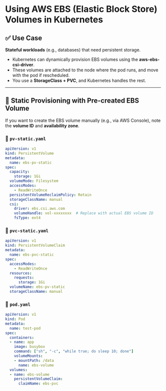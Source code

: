 # Using AWS EBS (Elastic Block Store) Volumes in Kubernetes

## ✅ Use Case
**Stateful workloads** (e.g., databases) that need persistent storage.

- Kubernetes can dynamically provision EBS volumes using the **aws-ebs-csi-driver**.
- These volumes are attached to the node where the pod runs, and move with the pod if rescheduled.
- You use a **StorageClass + PVC**, and Kubernetes handles the rest.

---

## 🧱 Static Provisioning with Pre-created EBS Volume

If you want to create the EBS volume manually (e.g., via AWS Console), note the **volume ID** and **availability zone**.

### 📝 `pv-static.yaml`
```yaml
apiVersion: v1
kind: PersistentVolume
metadata:
  name: ebs-pv-static
spec:
  capacity:
    storage: 1Gi
  volumeMode: Filesystem
  accessModes:
    - ReadWriteOnce
  persistentVolumeReclaimPolicy: Retain
  storageClassName: manual
  csi:
    driver: ebs.csi.aws.com
    volumeHandle: vol-xxxxxxxx  # Replace with actual EBS volume ID
    fsType: ext4
```

### 📝 `pvc-static.yaml`
```yaml
apiVersion: v1
kind: PersistentVolumeClaim
metadata:
  name: ebs-pvc-static
spec:
  accessModes:
    - ReadWriteOnce
  resources:
    requests:
      storage: 1Gi
  volumeName: ebs-pv-static
  storageClassName: manual
```

### 📝 `pod.yaml`
```yaml
apiVersion: v1
kind: Pod
metadata:
  name: test-pod
spec:
  containers:
  - name: app
    image: busybox
    command: ["sh", "-c", "while true; do sleep 10; done"]
    volumeMounts:
    - mountPath: /data
      name: ebs-volume
  volumes:
  - name: ebs-volume
    persistentVolumeClaim:
      claimName: ebs-pvc
```